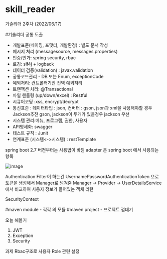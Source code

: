 # skill_reader

기술리더 2주차 (2022/06/17)

#기술리더 공통 도출
- 개발표준(네이밍, 포맷터, 개발환경) : 별도 문서 작성
- 메시지 처리 (messagesource, messages.properties)
- 인증/인가: spring security, rbac
- 로깅: slf4j + logback
- 데이터 검증(validation) : javax.validation
- 공통코드관리 - DB 또는 Enum, exceptionCode
- 예외처리: 컨트롤러기반 전역 예외처리
- 트랜잭션 처리: @Transactional
- 파일 핸들링 (up/down/excel) : Restful
- 시큐어코딩 :xss, encrypt/decrypt
- 통신표준 : 데이터타입 : json, 컨버터 : gson, json과 xml을 사용해야할 경우 Jackson추천
gson, jackson이 두개가 있을경우 jackson 우선
- 시스템 관리:메뉴, 프로그램, 권한, 사용자
- API명세화: swagger
- 테스트 규칙 : Junit
- 연계표준 (시스템<->시스템) : restTemplate

spring boot 2.7 버전부터는 사용법이 바뀜
adapter 은 spring boot 에서 사용되는 항목

![image](https://user-images.githubusercontent.com/40287921/174201773-998b22b1-126b-4580-95b4-31ca80d627d9.png)

Authentication Filter이 하는건 UsernamePasswordAuthenticationToken 으로 토큰을 생성해서 Manager로 넘겨줌
Manager -> Provider -> 
UserDetailsService 에서 비교하여 사용자 정보가 들어있는 객체 리턴

SecurityContext

#maven module - 각각 의 모듈
#maven project - 프로젝트 껍데기

오늘 해볼거
1. JWT
2. Exception
3. Security

과제
Rbac구조로 사용자 Role 관련 설정







